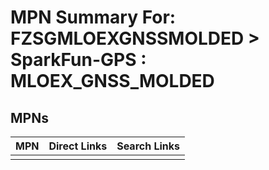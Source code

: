 



# MPN Summary For: FZSGMLOEXGNSSMOLDED > SparkFun-GPS : MLOEX_GNSS_MOLDED

## MPNs
  

|MPN|Direct Links|Search Links|
| :--- | :--- | :--- |
||||
